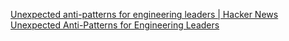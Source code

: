 
[Unexpected anti-patterns for engineering leaders | Hacker News](https://news.ycombinator.com/item?id=40525802)
[Unexpected Anti-Patterns for Engineering Leaders](https://review.firstround.com/unexpected-anti-patterns-for-engineering-leaders-lessons-from-stripe-uber-carta/)
